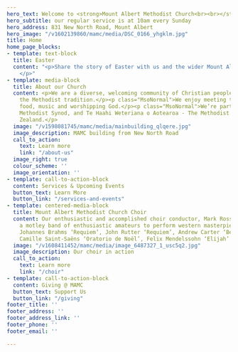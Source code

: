 ```yaml
---
hero_text: Welcome to <strong>Mount Albert Methodist Church<br><br></strong>
hero_subtitle: our regular service is at 10am every Sunday
hero_address: 831 New North Road, Mount Albert
hero_image: "/v1602139860/mamc/media/DSC_0166_yhgklm.jpg"
title: Home
home_page_blocks:
- template: text-block
  title: Easter
  content: "<p>Share the story of Easter with us and the wider Mount Albert community.
    </p>"
- template: media-block
  title: About our Church
  content: <p>We are a diverse, welcoming community of Christian people, following
    the Methodist tradition.</p><p class="MsoNormal">We enjoy meeting together, sharing
    food, music and worshipping God.</p><p class="MsoNormal">We’re part of the Auckland
    Methodist Synod, and Te Haahi Weteriana o Aotearoa - The Methodist Church of New
    Zealand.</p>
  image: "/v1598081745/mamc/media/mainbuilding_qlqere.jpg"
  image_description: MAMC building from New North Road
  call_to_action:
    text: Learn more
    link: "/about-us"
  image_right: true
  colour_scheme: ''
  image_orientation: ''
- template: call-to-action-block
  content: Services & Upcoming Events
  button_text: Learn More
  button_link: "/services-and-events"
- template: centered-media-block
  title: Mount Albert Methodist Church Choir
  content: Our enthusiastic and accomplished choir conductor, Mark Rosser, encourages
    a motley band of enthusiastic amateurs to perform western masterpieces such as
    Johannes Brahms ‘Requiem’, John Rutter ‘Requiem’, Andrew Carter ‘Benedicite’,
    Camille Saint-Saëns ‘Oratorio de Noël’, Felix Mendelssohn ‘Elijah’
  image: "/v1608411452/mamc/media/image_6487327_1_usc5q2.jpg"
  image_description: Our choir in action
  call_to_action:
    text: Learn more
    link: "/choir"
- template: call-to-action-block
  content: Giving @ MAMC
  button_text: Support Us
  button_link: "/giving"
footer_title: ''
footer_address: ''
footer_address_link: ''
footer_phone: ''
footer_email: ''

---
```

